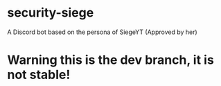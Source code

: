 # security-siege
 A Discord bot based on the persona of SiegeYT (Approved by her)

# Warning this is the dev branch, it is not stable!